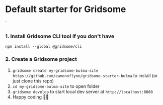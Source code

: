 # Default starter for Gridsome
`
### 1. Install Gridsome CLI tool if you don't have

`npm install --global @gridsome/cli`

### 2. Create a Gridsome project

1. `gridsome create my-gridsome-bulma-site https://github.com/eamonnflynn/gridsome-starter-bulma` to install (or just clone this repo)</li>
2. `cd my-gridsome-bulma-site` to open folder
3. `gridsome develop` to start local dev server at `http://localhost:8080`
4. Happy coding 🎉🙌
